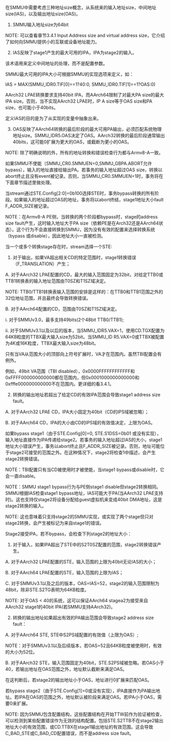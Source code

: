 
在SMMU中需要考虑三种地址size概念，从系统来的输入地址size，中间地址size(IAS)，以及输出地址size(OAS)。

1. SMMU输入地址size为64bit

NOTE: 可以查看章节3.4.1 Input Address size and virtual address size，它介绍了如何向SMMU提供小的互联或设备地址能力。

2. IAS反映了stage1产生的最大可用的IPA，IPA为stage2的输入。

该术语用来定义中间地址的处理，而不是配置参数。

SMMU最大可用的IPA大小可根据SMMU的实现选项来定义，如：

IAS = MAX(SMMU_IDR0.TIF[0]==1?40:0, SMMU_IDR0.TIF[1]==1?OAS:0)

AArch32 LPAE转换要求支持40bit IPA，而AArch64限制了对最大PA size的最大IPA size。否则，当不实现AArch32 LPAE时，IP A size等于OAS size和PA size，也可能小于40bits。

定义IAS的目的是为了从实现的变量中抽象出来。

3. OAS反映了AArch64转换的最后阶段的最大可用PA输出，必须匹配系统物理地址size。SMMU_IDR5.OAS决定了OAS。AArch32转换的最后阶段通常输出40bits，这可能0扩展为更大的OAS，或截断为更小的OAS。

NOTE: 除了明确说明的外，所有的地址转换和错误检查行为都与Armv8-A一致。

如果SMMU不使能（SMMU_CR0.SMMUEN=0,SMMU_GBPA.ABORT允许bypass），输入的地址直接给输出PA。若事务的输入地址超过OAS size，转换以abort终止且没有event被记录。否则，当SMMU_CR0.SMMUEN=1时，事务将在下面章节描述里做处理。

当stream通过STE.Config[2:0]=0b100选择STE时，事务bypass转换的所有阶段。如果输入的地址超过OAS的地址，事务将以abort终结，stage1地址大小fault F_ADDR_SIZE被记录。

NOTE：在Armv8-A PE侧，当转换的两个阶段都bypass时，stage的address size fault产生，这时输入地址大于PA size（依赖PE是在Arch32还是AArch64状态）。这个行为不会直接转换到SMMU，因为没有有效的配置来选择转换系统（bypass 或disable），因此地址大小一直被检测。

当一个或多个转换stage存在时，stream选择一个STE:

1. 对于输出，如果VA超出相关CD的特定范围时，stage1转换错误（F_TRANSLATION）产生；

A. 对于AArch32 LPAE配置的CD，最大的输入范围固定为32bit，对给定TTB0或TTB1转换表的输入地址范围由T0SZ和T1SZ域决定。

NOTE: TTB0/TTB1转换表输入范围的安排是这样的：在TTB0和TTB1范围之外的32位地址范围，并且最终会导致转换错误。

B. 对于AArch64配置的CD，范围由T0SZ和T1SZ域决定。

i. 对于SMMUv3.0，最多支持49bits(2个48bit TTB0/TTB1);

ii. 对于SMMUv3.1以及以后的版本，当SMMU_IDR5.VAX=1，使用CD.TGX配置为64KB粒度的TTBX最大输入size为52bit。当SMMU_ID R5.VAX=0或TTBX被配置为4K或16K粒度，TTBX最大输入size为48bit。

只有当VA从范围大小的顶部向上符号扩展时，VA才在范围内。虽然TBI配置会有例外。

例如，49bit VA范围（TBI disabled），0x0000FFFFFFFFFFFF和0xFFFF000000000000都在范围内，但0x0001000000000000和0xfffe000000000000不在范围内。更详细的看3.4.1。

2. 转换的输出地址若超出了给定CD的有效IPA范围会导致stage1 address size fault。

A. 对于AArch32 LPAE CD，IPA大小固定为40bit（CD的IPS域被忽略）；

B. 对于AArch64 CD，IPA的大小由CD的IPS域的有效值决定，上限为OAS。

如果bypass stage1（由于STE.Config[0]=0, STE.S1DSS=0b01 或没有实现），输入地址直接作为IPA传递给stage2。若事务的输入地址超过IAS的大小，stage1地址大小错误产生，事务以abort终止且F_ADDR_SIZE被记录。否则，地址可能位于stage2可接受的范围之外。在这种情况下，stage2将检查1中描述，会产生stage2转换错误。

NOTE：TBI配置只有当CD被使用时才被使能，当stage1 bypass或disable时，它会一直disable。

NOTE：SMMU stage1 bypass行为与PE侧stage1 disable但stage2转换相同。SMMU根据IAS检查stage1 bypass地址，IAS可能大于PA(当AArch32 LPAE支持时)。这也支持仅stage2将设备分配给guest虚拟机来变成40bit DMA地址，这是stage2转换的输入。

NOTE: 这也意味着只支持stage2的SMMU实现，或实现了两个stage但只对stage2转换，会产生被标记为来自stage1的错误。

Stage2接受IPA，若不bypass，会检查下列stage2的地址大小：

1. 对于输入，如果IPA超出了STE中的S2T0SZ配置的范围，stage2转换错误产生。

A. 对于AArch32 LPAE配置的STE，输入范围的上限为40bit无论IAS的大小；

B. 对于AArch64 LPAE配置的STE，输入范围的上限为IAS；

C. 对于SMMUv3.1以及之后的版本，OAS=IAS=52，stage2的输入范围限制为48bit，除非STE.S2TG表明为64KB粒度。

NOTE: 对于OAS < 40的系统，这可以保证AArch64 stagea2为接受来自AArch32 stage1的40bit IPA(若SMMU支持AArch32)。

2. 转换的输出地址如果超出有效的PA输出范围会导致stage2 address size fault：

A. 对于AArch64 STE, STE中S2PS域配置的有效值（上限为OAS）;

NOTE：对于SMMUv3.1以及后续版本，若OAS=52且64KB粒度被使用时，有效的大小为52位。

B. 对于AArch32 STE，输入范围固定为40bit，STE.S2PS域被忽略。若OAS小于40，若输出地址在OAS范围之外，地址默认截断来满足OAS。

在这判断后，若stage2的输出地址小于OAS，地址进行0扩展来匹配OAS。

若bypass stage2（由于STE.Config[1]=0或没有实现），IPA直接作为PA输出地址。若IPA在OAS的范围之外，地址默认被阶段来满足OAS。若IPA小于OAS，需要0来扩展。

NOTE: 因为SMMU包含配置结构，这些配置结构在开始TTW前作为验证被检查，可以检测到某些配置错误作为无效的结构配置。包括STE.S2TTB不在stage2输出地址大小的有效范围，或CD.TTBX在stage1输出地址的有效范围。这会导致C_BAD_STE或C_BAD_CD配置错误，而不是address size fault。

